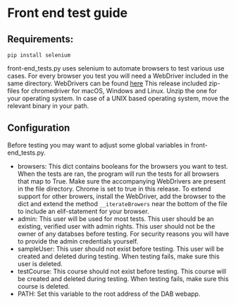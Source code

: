 # Front end test guide

## Requirements:
	pip install selenium

front-end_tests.py uses selenium to automate browsers to test various use cases.
For every browser you test you will need a WebDriver included in the same directory.
WebDrivers can be found [here](https://www.seleniumhq.org/download/)
This release included zip-files for chromedriver for macOS, Windows and Linux.
Unzip the one for your operating system. In case of a UNIX based operating system, move the relevant binary in your path.

## Configuration

Before testing you may want to adjust some global variables in front-end_tests.py.
- browsers:	This dict contains booleans for the browsers you want to test.
 When the tests are ran, the program will run the tests for all browsers that map to True. 
 Make sure the accompanying WebDrivers are present in the file directory.
 Chrome is set to true in this release.
 To extend support for other browers, install the WebDriver, add the browser to the dict and extend the method `__iterateBrowers` near the bottom of the file to include an elif-statement for your browser.
- admin: This user will be used for most tests.
 This user should be an existing, verified user with admin rights.
 This user should not be the owner of any databses before testing.
 For security reasons you will have to provide the admin credentials yourself.
- sampleUser: This user should not exist before testing.
 This user will be created and deleted during testing.
 When testing fails, make sure this user is deleted.
- testCourse: This course should not exist before testing.
 This course will be created and deleted during testing.
 When testing fails, make sure this course is deleted.
- PATH: Set this variable to the root address of the DAB webapp.
